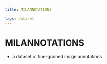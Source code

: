 ```yaml
---
title: MILANNOTATIONS

tags: dataset 
---
```


# MILANNOTATIONS
- a dataset of fine-grained image annotations












